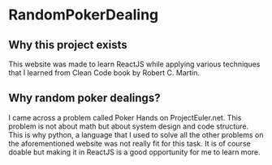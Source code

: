 # RandomPokerDealing

## Why this project exists

 This website was made to learn ReactJS while applying various techniques that I learned from Clean Code book by Robert C. Martin. 
 
 ## Why random poker dealings?
 I came across a problem called Poker Hands on ProjectEuler.net. This problem is not about math but about system design and code structure. This is why python, a language that I used to solve all the other problems on the aforementioned website was not really fit for this task. It is of course doable but making it in ReactJS is a good opportunity for me to learn more.